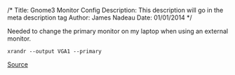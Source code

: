 /*
Title: Gnome3 Monitor Config
Description: This description will go in the meta description tag
Author: James Nadeau
Date: 01/01/2014
*/

<p>
	Needed to change the primary monitor on my laptop when using an external monitor.
</p>

	xrandr --output VGA1 --primary

<a href="http://blog.nachtarbeiter.net/2012/01/09/change-primary-monitor-in-gnome-3/">Source</a></p>
